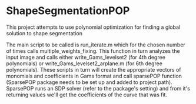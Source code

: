 # ShapeSegmentationPOP
This project attempts to use polynomial optimization for finding a global solution to shape segmentation

The main script to be called is run_iterate.m which for the chosen number of times calls multiple_weights_fixing. This function in turn analyzes the input image and calls either write_Gams_levelset2 (for 4th degree polynomials) or write_Gams_levelset2_arplane.m (for 6th degree polynomials). These scripts in turn will create the appropriate vectors of monomials and coefficients in Gams format and call sparsePOP function (SparsePOP package needs to be set up and added to project path). SparsePOP runs an SDP solver (refer to the package's setting) and from it's returning values we'll get the coefficients of the curve that was fit.
